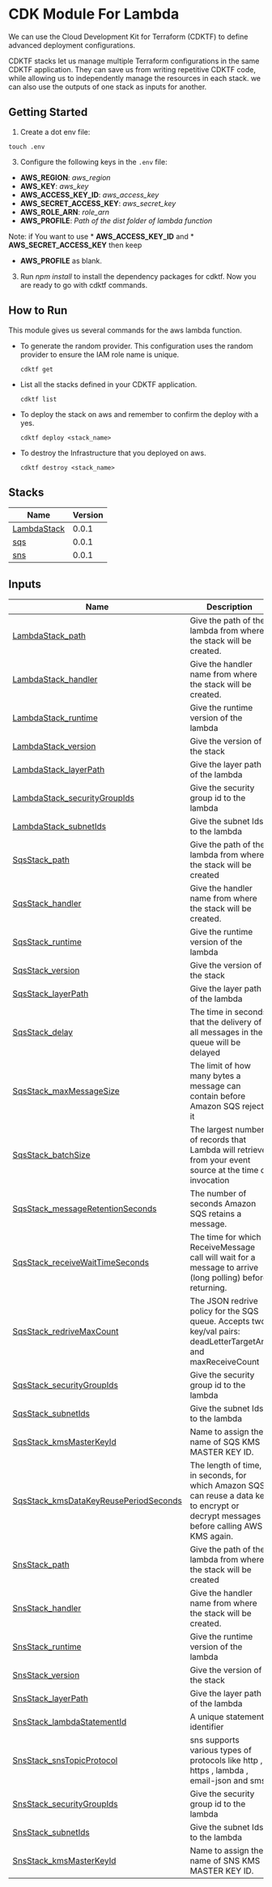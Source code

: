 # CDK Module For Lambda

We can use the Cloud Development Kit for Terraform (CDKTF) to define advanced deployment configurations.

CDKTF stacks let us manage multiple Terraform configurations in the same CDKTF application. They can save us from writing repetitive CDKTF code, while allowing us to independently manage the resources in each stack. we can also use the outputs of one stack as inputs for another.

## Getting Started

1. Create a dot env file:  
  ```shell
  touch .env
  ```

3. Configure the following keys in the `.env` file:  
  * **AWS_REGION**: *aws_region*  
  * **AWS_KEY**: *aws_key*   
  * **AWS_ACCESS_KEY_ID**: *aws_access_key*
  * **AWS_SECRET_ACCESS_KEY**: *aws_secret_key*
  * **AWS_ROLE_ARN**: *role_arn*
  * **AWS_PROFILE**: *Path of the dist folder of lambda function*

  Note: if You want to use * **AWS_ACCESS_KEY_ID** and * **AWS_SECRET_ACCESS_KEY** then keep 
  * **AWS_PROFILE** as blank.

3. Run *npm install* to install the dependency packages for cdktf. Now you are ready to go with cdktf commands.

## How to Run
This module gives us several commands for the aws lambda function.  
* To generate the random provider. This configuration uses the random provider to ensure the IAM role name is unique.  
  ```shell
  cdktf get 
  ```
* List all the stacks defined in your CDKTF application.  
  ```shell
  cdktf list
  ``` 

* To deploy the stack on aws and remember to confirm the deploy with a yes.  
  ```shell
  cdktf deploy <stack_name>
  ```
* To destroy the Infrastructure that you deployed on aws.  
  ```shell
  cdktf destroy <stack_name>

  ```

## Stacks

| Name | Version |
|------|--------|
| <a name="LambdaStack"></a> [LambdaStack](#LambdaStack) | 0.0.1 |
| <a name="SqsStack"></a> [sqs](#SqsStack) | 0.0.1 |
| <a name="SnsStack"></a> [sns](#SnsStack) | 0.0.1 |

## Inputs

| Name | Description | Type | Default | Required |
|------|-------------|------|---------|:--------:|
| <a name="input_LambdaStack_path"></a> [LambdaStack_path](#input\_LambdaStack\_path) | Give the path of the lambda from where the stack will be created. | `string` | `"../../lambda/dist/src"` | yes |
| <a name="input_LambdaStack_handler"></a> [LambdaStack_handler](#input\_LambdaStack\_handler) | Give the handler name from where the stack will be created. | `string` | `"handlers/api-gateway.handler"` | yes |
| <a name="input_LambdaStack_runtime"></a> [LambdaStack_runtime](#input\_LambdaStack\_runtime) | Give the runtime version of the lambda | `string` | `"nodejs16.x"` | yes |
| <a name="input_LambdaStack_version"></a> [LambdaStack_version](#input\_LambdaStack\_version) | Give the version of the stack | `string` | `"v0.0.1"` | yes |
| <a name="input_LambdaStack_layerPath"></a> [LambdaStack_layerPath](#input\_LambdaStack\_layerPath) | Give the layer path of the lambda | `string` | `"../../lambda/dist/layers"` | no |
| <a name="input_LambdaStack_securityGroupIds"></a> [LambdaStack_securityGroupIds](#input\_LambdaStack\_securityGroupIds) | Give the security group id to the lambda | `string` | `"n/a"` | no |
| <a name="input_LambdaStack_subnetIds"></a> [LambdaStack_subnetIds](#input\_LambdaStack\_subnetIds) | Give the subnet Ids to the lambda | `string` | `"n/a"` | no |
| <a name="input_ SqsStack_path"></a> [SqsStack_path](#input\_SqsStack\_path) | Give the path of the lambda from where the stack will be created | `string` | `"../../lambda/dist/src"` | yes |
| <a name="input_ SqsStack_handler"></a> [SqsStack_handler](#input\_SqsStack\_handler) | Give the handler name from where the stack will be created. | `string` | `"handlers/sqs.handler"` | yes |
| <a name="input_SqsStack_runtime"></a> [SqsStack_runtime](#input\_SqsStack\_runtime) | Give the runtime version of the lambda | `string` | `"nodejs16.x"` | yes |
| <a name="input_SqsStack_version"></a> [SqsStack_version](#input\_SqsStack\_version) | Give the version of the stack | `string` | `"v0.0.1"` | yes |
| <a name="input_SqsStack_layerPath"></a> [SqsStack_layerPath](#input\_SqsStack\_layerPath) | Give the layer path of the lambda | `string` | `"../../lambda/dist/layers"` | no |
| <a name="input_SqsStack_delay"></a> [SqsStack_delay](#input\_SqsStack\_delay) | The time in seconds that the delivery of all messages in the queue will be delayed | `number` | `90` | no |
| <a name="input_SqsStack_ maxMessageSize"></a> [SqsStack_maxMessageSize](#input\_SqsStack\_maxMessageSize) | The limit of how many bytes a message can contain before Amazon SQS rejects it | `number` | `2048` | no |
| <a name="input_SqsStack_ batchSize"></a> [SqsStack_batchSize](#input\_SqsStack\_batchSize) | The largest number of records that Lambda will retrieve from your event source at the time of invocation | `number` | `10` | no |
| <a name="input_SqsStack_messageRetentionSeconds "></a> [SqsStack_messageRetentionSeconds](#input\_SqsStack\_messageRetentionSeconds) | The number of seconds Amazon SQS retains a message. | `number` | `86400` | no |
| <a name="input_SqsStack_receiveWaitTimeSeconds "></a> [SqsStack_receiveWaitTimeSeconds](#input\_SqsStack\_receiveWaitTimeSeconds) | The time for which a ReceiveMessage call will wait for a message to arrive (long polling) before returning. | `number` | `10` | no |
| <a name="input_SqsStack_redriveMaxCount "></a> [SqsStack_redriveMaxCount](#input\_SqsStack\_redriveMaxCount) | The JSON redrive policy for the SQS queue. Accepts two key/val pairs: deadLetterTargetArn and maxReceiveCount | `number` | `5` | no |
| <a name="input_SqsStack_securityGroupIds"></a> [SqsStack_securityGroupIds](#input\_SqsStack\_securityGroupIds) | Give the security group id to the lambda | `string` | `"n/a"` | no |
| <a name="input_SqsStack_subnetIds"></a> [SqsStack_subnetIds](#input\_SqsStack\_subnetIds) | Give the subnet Ids to the lambda | `string` | `"n/a"` | no |
| <a name="input_SqsStack_kmsMasterKeyId"></a> [SqsStack_kmsMasterKeyId](#input\_SqsStack\_kmsMasterKeyId) | Name to assign the name of SQS KMS MASTER KEY ID. | `string` | `"alias/aws/sqs"` | no |
| <a name="input_SqsStack_kmsDataKeyReusePeriodSeconds"></a> [SqsStack_kmsDataKeyReusePeriodSeconds](#input\_SqsStack\_kmsDataKeyReusePeriodSeconds) | The length of time, in seconds, for which Amazon SQS can reuse a data key to encrypt or decrypt messages before calling AWS KMS again. | `number` | `300` | no |
| <a name="input_ SnsStack_path"></a> [SnsStack_path](#input\_SnsStack\_path) | Give the path of the lambda from where the stack will be created | `string` | `"../../lambda/dist/src"` | yes |
| <a name="input_SnsStack_handler"></a> [SnsStack_handler](#input\_SnsStack\_handler) | Give the handler name from where the stack will be created. | `string` | `"handlers/sns.handler"` | yes |
| <a name="input_SnsStack_runtime"></a> [SnsStack_runtime](#input\_SnsStack\_runtime) | Give the runtime version of the lambda | `string` | `"nodejs16.x"` | yes |
| <a name="input_SnsStack_version"></a> [SnsStack_version](#input\_SnsStack\_version) | Give the version of the stack | `string` | `"v0.0.1"` | yes |
| <a name="input_SnsStack_layerPath"></a> [SnsStack_layerPath](#input\_SnsStack\_layerPath) | Give the layer path of the lambda | `string` | `"../../lambda/dist/layers"` | no |
| <a name="input_SnsStack_lambdaStatementId"></a> [SnsStack_lambdaStatementId](#input\_SnsStack\_lambdaStatementId) | A unique statement identifier | `string` | `"AllowExecutionFromSNS"` | no |
| <a name="input_SnsStack_snsTopicProtocol"></a> [SnsStack_snsTopicProtocol](#input\_SnsStack\_snsTopicProtocol) | sns supports various types of protocols like http , https , lambda , email-json and sms | `string` | `"lambda"` | no |
| <a name="input_SnsStack_securityGroupIds"></a> [SnsStack_securityGroupIds](#input\_SnsStack\_securityGroupIds) | Give the security group id to the lambda | `string` | `"n/a"` | no |
| <a name="input_SnsStack_subnetIds"></a> [SnsStack_subnetIds](#input\_SnsStack\_subnetIds) | Give the subnet Ids to the lambda | `string` | `"n/a"` | no |
| <a name="input_SnsStack_kmsMasterKeyId"></a> [SnsStack_kmsMasterKeyId](#input\_SnsStack\_kmsMasterKeyId) | Name to assign the name of SNS KMS MASTER KEY ID. | `string` | `"alias/aws/sns"` | no |
